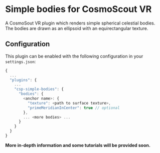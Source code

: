 <!-- 
SPDX-FileCopyrightText: German Aerospace Center (DLR) <cosmoscout@dlr.de>
SPDX-License-Identifier: CC-BY-4.0
 -->

# Simple bodies for CosmoScout VR

A CosmoSout VR plugin which renders simple spherical celestial bodies. The bodies are drawn as an ellipsoid with an equirectangular texture.

## Configuration

This plugin can be enabled with the following configuration in your `settings.json`:

```javascript
{
  ...
  "plugins": {
    ...
    "csp-simple-bodies": {
      "bodies": {
        <anchor name>: {
          "texture": <path to surface texture>,
          "primeMeridianInCenter": true // optional
        },
        ... <more bodies> ...
      }
    }
  }
}
```

**More in-depth information and some tutorials will be provided soon.**
